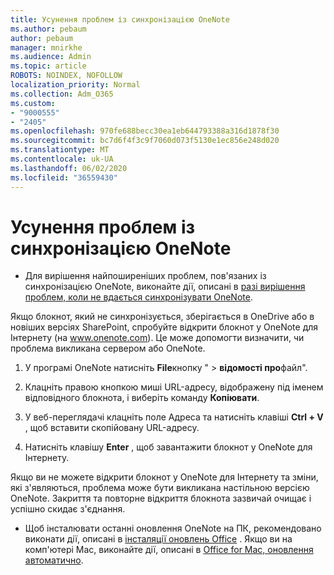 ```yaml
---
title: Усунення проблем із синхронізацією OneNote
ms.author: pebaum
author: pebaum
manager: mnirkhe
ms.audience: Admin
ms.topic: article
ROBOTS: NOINDEX, NOFOLLOW
localization_priority: Normal
ms.collection: Adm_O365
ms.custom:
- "9000555"
- "2405"
ms.openlocfilehash: 970fe688becc30ea1eb644793388a316d1878f30
ms.sourcegitcommit: bc7d6f4f3c9f7060d073f5130e1ec856e248d020
ms.translationtype: MT
ms.contentlocale: uk-UA
ms.lasthandoff: 06/02/2020
ms.locfileid: "36559430"
---
```

# <a name="troubleshoot-onenote-sync-issues"></a>Усунення проблем із синхронізацією OneNote

* Для вирішення найпоширеніших проблем, пов'язаних із синхронізацією OneNote, виконайте дії, описані в [разі вирішення проблем, коли не вдається синхронізувати OneNote](https://support.office.com/article/Fix-issues-when-you-can-t-sync-OneNote-299495ef-66d1-448f-90c1-b785a6968d45).

Якщо блокнот, який не синхронізується, зберігається в OneDrive або в новіших версіях SharePoint, спробуйте відкрити блокнот у OneNote для Інтернету (на www.onenote.com). Це може допомогти визначити, чи проблема викликана сервером або OneNote.

1. У програмі OneNote натисніть **File**кнопку "  >  **відомості про**файл".

2. Клацніть правою кнопкою миші URL-адресу, відображену під іменем відповідного блокнота, і виберіть команду **Копіювати**.

3. У веб-переглядачі клацніть поле Адреса та натисніть клавіші **Ctrl + V** , щоб вставити скопійовану URL-адресу.

4. Натисніть клавішу **Enter** , щоб завантажити блокнот у OneNote для Інтернету.

Якщо ви не можете відкрити блокнот у OneNote для Інтернету та зміни, які з'являються, проблема може бути викликана настільною версією OneNote. Закриття та повторне відкриття блокнота зазвичай очищає і успішно скидає з'єднання.

* Щоб інсталювати останні оновлення OneNote на ПК, рекомендовано виконати дії, описані в [інсталяції оновлень Office](https://support.office.com/article/Install-Office-updates-2ab296f3-7f03-43a2-8e50-46de917611c5) . Якщо ви на комп'ютері Mac, виконайте дії, описані в [Office for Mac, оновлення автоматично](https://support.office.com/article/update-office-for-mac-automatically-bfd1e497-c24d-4754-92ab-910a4074d7c1).